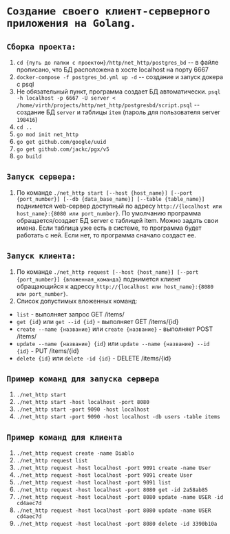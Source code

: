 # `Создание своего клиент-серверного приложения на Golang.`

## `Сборка проекта:`
1) `cd {путь до папки с проектом}/http/net_http/postgres_bd` -- в файле прописано, что БД расположена в хосте localhost на порту 6667
2) `docker-compose -f postgres_bd.yml up -d` -- создание и запуск докера с psql
3)  Не обязательный пункт, программа создает БД автоматически. `psql -h localhost -p 6667 -U server < /home/virth/projects/http/net_http/postgresbd/script.psql` -- создание БД `server` и таблицы `item` (пароль для пользователя server `198416`)
4) `cd ..`
5) `go mod init net_http`
6) `go get github.com/google/uuid`
7) `go get github.com/jackc/pgx/v5`
8) `go build`

## `Запуск сервера:`
1) По команде `./net_http start [--host {host_name}] [--port {port_number}] [--db {data_base_name}] [--table {table_name}]` поднимется web-сервер доступный по адресу `http://{localhost или host_name}:{8080 или port_number}`. По умолчанию программа обращается/создает БД server с таблицей item. Можно задать свои имена. Если таблица уже есть в системе, то программа будет работать с ней. Если нет, то программа сначало создаст ее.

## `Запуск клиента:`
1) По команде `./net_http request [--host {host_name}] [--port {port_number}] {вложенная_команда}` поднимется клиент обращающийся к адрессу `http://{localhost или host_name}:{8080 или port_number}`.
2) Список допустимых вложенных команд:
  - `list` - выполняет запрос GET /items/
  - `get {id}` или `get --id {id}` - выполняет GET /items/{id}
  - `create --name {название}` или `create {название}`  - выполняет POST /items/
  - `update --name {название} {id}` или `update --name {название} --id {id}` - PUT /items/{id}
  - `delete {id}` или `delete -id {id}` - DELETE /items/{id}

## `Пример команд для запуска сервера`
1) `./net_http start  ` 
2) `./net_http start -host localhost -port 8080`
3)  `./net_http start -port 9090 -host localhost`
3)  `./net_http start -port 9090 -host localhost -db users -table items`

## `Пример команд для клиента`
1) `./net_http request create -name Diablo`
2) `./net_http request list `
3) `./net_http request -host localhost -port 9091 create -name User`
4) `./net_http request -host localhost -port 9091 create User`
5) `./net_http request -host localhost -port 9091 list`
6) `./net_http request -host localhost -port 8080 get -id 2a58ab85`
7) `./net_http request -host localhost -port 8080 update -name USER -id cd4aec7d`
8) `./net_http request -host localhost -port 8080 update -name USER cd4aec7d`
9) `./net_http request -host localhost -port 8080 delete -id 3390b10a`

